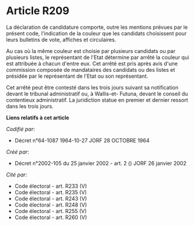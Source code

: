 # Article R209

La déclaration de candidature comporte, outre les mentions prévues par le présent code, l'indication de la couleur que les
candidats choisissent pour leurs bulletins de vote, affiches et circulaires. 

Au cas où la même couleur est choisie par plusieurs candidats ou par plusieurs listes, le représentant de l'Etat détermine
par arrêté la couleur qui est attribuée à chacun d'entre eux. Cet arrêté est pris après avis d'une commission composée de
mandataires des candidats ou des listes et présidée par le représentant de l'Etat ou son représentant. 

Cet arrêté peut être contesté dans les trois jours suivant sa notification devant le tribunal administratif ou, à  Wallis-et-
Futuna, devant le conseil du contentieux administratif. La juridiction statue en premier et dernier ressort dans les trois
jours.

**Liens relatifs à cet article**

_Codifié par_:

  - Décret n°64-1087 1964-10-27 JORF 28 OCTOBRE 1964

_Créé par_:

  - Décret n°2002-105 du 25 janvier 2002 - art. 2 () JORF 26 janvier 2002

_Cité par_:

  - Code électoral - art. R233 (V)
  - Code électoral - art. R235 (V)
  - Code électoral - art. R243 (V)
  - Code électoral - art. R248 (V)
  - Code électoral - art. R255 (V)
  - Code électoral - art. R260 (V)
